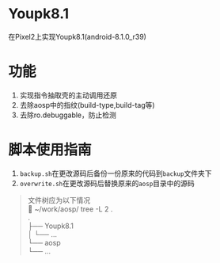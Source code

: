 # Youpk8.1

在Pixel2上实现Youpk8.1(android-8.1.0_r39)  

# 功能
1. 实现指令抽取壳的主动调用还原
2. 去除aosp中的指纹(build-type,build-tag等)
3. 去除ro.debuggable，防止检测

# 脚本使用指南
1. `backup.sh`在更改源码后备份一份原来的代码到`backup`文件夹下
2. `overwrite.sh`在更改源码后替换原来的`aosp`目录中的源码
> 文件树应为以下情况  
>  ~/work/aosp/ tree -L 2 .  
> .  
> ├── Youpk8.1  
> │   └── ...  
> └── aosp  
>     └── ...  
